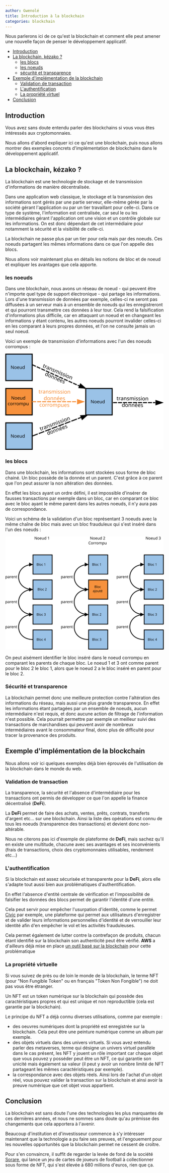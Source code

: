 ```yaml
---
author: Gwenolé
title: Introduction à la blockchain
categories: blockchain
---
```



Nous parlerons ici de ce qu'est la blockchain et comment elle peut amener une nouvelle façon de penser le développement applicatif.

- [Introduction](#introduction)
- [La blockchain, kézako ?](#kesaco)
    - [les blocs](#bloc)
    - [les noeuds](#noeud)
    - [sécurité et transparence](#avantages)
- [Exemple d'implémentation de la blockchain](#examples)
    - [Validation de transaction](#transaction)
    - [L'authentification](#authentication)
    - [La propriété virtuel](#properties)
- [Conclusion](#conclusion)

## Introduction <a class="anchor" name="introduction"></a>

Vous avez sans doute entendu parler des blockchains si vous vous êtes intéressés aux cryptomonnaies.

Nous allons d'abord expliquer ici ce qu'est une blockchain, puis nous allons montrer des exemples concrets d'implémentation de blockchains dans le développement applicatif.

## La blockchain, kézako ? <a class="anchor" name="kesaco"></a>

La blockchain est une technologie de stockage et de transmission d'informations de manière décentralisée.

Dans une application web classique, le stockage et la transmission des informations sont gérés par une partie serveur, elle-même gérée par la société gérant l'application ou par un tier travaillant pour celle-ci. Dans ce type de système, l'information est centralisée, car seul le ou les intermédiaires gérant l'application ont une vision et un contrôle globale sur les informations.
On est donc dépendant de cet intermédiaire pour notamment la sécurité et la visibilité de celle-ci.

La blockchain ne passe plus par un tier pour cela mais par des noeuds. Ces noeuds partagent les mêmes informations dans ce que l'on appelle des blocs.

Nous allons voir maintenant plus en détails les notions de bloc et de noeud et expliquer les avantages que cela apporte.

### les noeuds <a class="anchor" name="noeud"></a>

Dans une blockchain, nous avons un réseau de noeud - qui peuvent être n'importe quel type de support électronique - qui partage les informations.
Lors d'une transmission de données par exemple, celles-ci ne seront pas diffusées à un serveur mais à un ensemble de noeuds qui les enregistreront et qui pourront transmettre ces données à leur tour. Cela rend la falsification d'informations plus difficile, car en attaquant un noeud et en changeant les informations y étant contenu, les autres noeuds pourront invalider celles-ci en les comparant à leurs propres données, et l'on ne consulte jamais un seul noeud.

Voici un exemple de transmission d'informations avec l'un des noeuds corrompus :

![transmission informations](/assets/images/blockchain/blockchain-1.svg)


### les blocs <a class="anchor" name="bloc"></a>

Dans une blockchain, les informations sont stockées sous forme de bloc chainé. Un bloc possède de la donnée et un parent. C'est grâce à ce parent que l'on peut assurer la non altération des données.

En effet les blocs ayant un ordre défini, il est impossible d'insérer de fausses transactions par exemple dans un bloc, car en comparant ce bloc avec le bloc ayant le même parent dans les autres noeuds, il n'y aura pas de correspondance.

Voici un schéma de la validation d'un bloc représentant 3 noeuds avec la même chaîne de bloc mais avec un bloc frauduleux qui s'est inséré dans l'un des noeuds : 

![validation bloc](/assets/images/blockchain/blockchain-2.svg)

On peut aisément identifier le bloc inséré dans le noeud corrompu en comparant les parents de chaque bloc. Le noeud 1 et 3 ont comme parent pour le bloc 2 le bloc 1, alors que le noeud 2 a le bloc inséré en parent pour le bloc 2.

### Sécurité et transparence <a class="anchor" name="avantages"></a>

La blockchain permet donc une meilleure protection contre l'altération des informations du réseau, mais aussi une plus grande transparence.
En effet les informations étant partagées par un ensemble de noeuds, aucun intermédiaire n'est requis, et donc aucune action de filtrage de l'information n'est possible. Cela pourrait permettre par exemple un meilleur suivi des transactions de marchandises qui peuvent avoir de nombreux intermédiaires avant le consommateur final, donc plus de difficulté pour tracer la provenance des produits.


## Exemple d'implémentation de la blockchain <a class="anchor" name="examples"></a>

Nous allons voir ici quelques exemples déjà bien éprouvés de l'utilisation de la blockchain dans le monde du web.

### Validation de transaction <a class="anchor" name="transaction"></a>

La transparence, la sécurité et l'absence d'intermédiaire pour les transactions ont permis de développer ce que l'on appelle la finance décentralisé (**DeFi**).

La **DeFi** permet de faire des achats, ventes, prêts, contrats, transferts d'argent etc... sur une blockchain. Ainsi la liste des opérations est connu de tous les noeuds (transparence des transactions) et devient donc non-altérable.

Nous ne citerons pas ici d'exemple de plateforme de **DeFi**, mais sachez qu'il en existe une multitude, chacune avec ses avantages et ses inconvénients (frais de transactions, choix des cryptomonnaies utilisables, rendement etc...)

### L'authentification <a class="anchor" name="authentication"></a>

Si la blockchain est assez sécurisée et transparente pour la **DeFi**, alors elle s'adapte tout aussi bien aux problématiques d'authentification.

En effet l'absence d'entité centrale de vérification et l'impossibilité de falsifier les données des blocs permet de garantir l'identité d'une entité.

Cela peut servir pour empêcher l'usurpation d'identité, comme le permet [Civic](https://www.civic.com/) par exemple, une plateforme qui permet aux utilisateurs d'enregistrer et de valider leurs informations personnelles d'identité et de verrouiller leur identité afin d'en empêcher le vol et les activités frauduleuses.

Cela permet également de lutter contre la contrefaçon de produits, chacun étant identifié sur la blockchain son authenticité peut être vérifié. **AWS** a d'ailleurs déjà mise en place [un outil basé sur la blockchain](https://aws.amazon.com/blockchain/blockchain-for-supply-chain-track-and-trace/) pour cette problématique

### La propriété virtuelle <a class="anchor" name="properties"></a>

Si vous suivez de près ou de loin le monde de la blockchain, le terme NFT (pour "Non Fungible Token" ou en français "Token Non Fongible") ne doit pas vous être étranger.

Un NFT est un token numérique sur la blockchain qui possède des caractéristiques propres et qui est unique et non reproductible (cela est garantie par la blockchain).

Le principe du NFT a déjà connu diverses utilisations, comme par exemple :
- des oeuvres numériques dont la propriété est enregistrée sur la blockchain. Cela peut être une peinture numérique comme un album par exemple.
- des objets virtuels dans des univers virtuels. Si vous avez entendu parler des metaverses, terme qui désigne un univers virtuel parallèle dans le cas présent, les NFT y jouent un rôle important car chaque objet que vous pouvez y posséder peut être un NFT, ce qui garantie son unicité mais également sa valeur (il peut y avoir un nombre limité de NFT partageant les mêmes caractéristiques par exemple).
- la correspondance avec des objets réels. Ainsi lors de l'achat d'un objet réel, vous pouvez valider la transaction sur la blockchain et ainsi avoir la preuve numérique que cet objet vous appartient.

## Conclusion <a class="anchor" name="conclusion"></a>

La blockchain est sans doute l'une des technologies les plus marquantes de ces dernières années, et nous ne sommes sans doute qu'au prémisse des changements que cela apportera à l'avenir.

Beaucoup d'institution et d'investisseur commence à s'y intéresser maintenant que la technologie a pu faire ses preuves, et l'engouement pour les nouvelles opportunités que la blockchain permet ne cessent de croître.

Pour s'en convaincre, il suffit de regarder la levée de fond de la société [Sorare](https://sorare.com/), qui lance un jeu de cartes de joueurs de football à collectionner sous forme de NFT, qui s'est élevée à 680 millions d'euros, rien que ça.